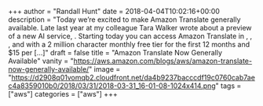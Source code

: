 +++
author = "Randall Hunt"
date = 2018-04-04T10:02:16+00:00
description = "Today we’re excited to make Amazon Translate generally available. Late last year at my colleague Tara Walker wrote about a preview of a new AI service, . Starting today you can access Amazon Translate in , , , and with a 2 million character monthly free tier for the first 12 months and $15 per […]"
draft = false
title = "Amazon Translate Now Generally Available"
vanity = "https://aws.amazon.com/blogs/aws/amazon-translate-now-generally-available/"
image = "https://d2908q01vomqb2.cloudfront.net/da4b9237bacccdf19c0760cab7aec4a8359010b0/2018/03/31/2018-03-31_16-01-08-1024x414.png"
tags = ["aws"]
categories = ["aws"]
+++
